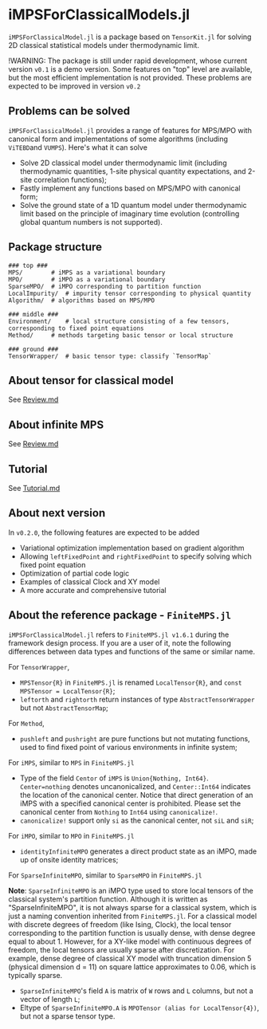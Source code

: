 # iMPSForClassicalModels.jl

`iMPSForClassicalModel.jl` is a package based on `TensorKit.jl` for solving 2D classical statistical models under thermodynamic limit.

!WARNING: The package is still under rapid development, whose current version `v0.1` is a demo version. Some features on "top" level are available, but the most efficient implementation is not provided. These problems are expected to be improved in version `v0.2`

## Problems can be solved

`iMPSForClassicalModel.jl` provides a range of features for MPS/MPO with canonical form and implementations of some algorithms (including `ViTEBD`and `VUMPS`). Here's what it can solve

* Solve 2D classical model under thermodynamic limit (including thermodynamic quantities, 1-site physical quantity expectations, and 2-site correlation functions);
* Fastly implement any functions based on MPS/MPO with canonical form;
* Solve the ground state of a 1D quantum model under thermodynamic limit based on the principle of imaginary time evolution (controlling global quantum numbers is not supported).

## Package structure

```
### top ###
MPS/		# iMPS as a variational boundary
MPO/		# iMPO as a variational boundary
SparseMPO/	# iMPO corresponding to partition function
LocalImpurity/	# impurity tensor corresponding to physical quantity
Algorithm/	# algorithms based on MPS/MPO

### middle ###
Environment/	# local structure consisting of a few tensors, corresponding to fixed point equations
Method/		# methods targeting basic tensor or local structure

### ground ###
TensorWrapper/	# basic tensor type: classify `TensorMap`
```

## About tensor for classical model

See [Review.md](docs/Review.md)

## About infinite MPS

See [Review.md](docs/Review.md)

## Tutorial

See [Tutorial.md](docs/Tutorial.md)

## About next version

In `v0.2.0`, the following features are expected to be added

- Variational optimization implementation based on gradient algorithm
- Allowing `leftFixedPoint` and `rightFixedPoint` to specify solving which fixed point equation
- Optimization of partial code logic
- Examples of classical Clock and XY model
- A more accurate and comprehensive tutorial

## About the reference package - `FiniteMPS.jl`

`iMPSForClassicalModel.jl` refers to `FiniteMPS.jl v1.6.1` during the framework design process. If you are a user of it, note the following differences between data types and functions of the same or similar name.

For `TensorWrapper`,

- `MPSTensor{R}` in `FiniteMPS.jl` is renamed  `LocalTensor{R}`, and `const MPSTensor = LocalTensor{R}`;
- `leftorth` and `rightorth` return instances of type `AbstractTensorWrapper` but not `AbstractTensorMap`;

For `Method`,

- `pushleft` and `pushright` are pure functions but not mutating functions, used to find fixed point of various environments in infinite system;

For `iMPS`, similar to `MPS` in `FiniteMPS.jl`

- Type of the field `Centor` of `iMPS` is `Union{Nothing, Int64}`. `Center=nothing` denotes uncanonicalized, and `Center::Int64` indicates the location of the canonical center. Notice that direct generation of an iMPS with a specified canonical center is prohibited. Please set the canonical center from `Nothing` to `Int64` using `canonicalize!`.
- `canonicalize!` support only `si` as the canonical center, not `siL` and `siR`;

For `iMPO`, similar to `MPO` in `FiniteMPS.jl`

- `identityInfiniteMPO` generates a direct product state as an iMPO, made up of onsite identity matrices;

For `SparseInfiniteMPO`, similar to `SparseMPO` in `FiniteMPS.jl`

**Note**: `SparseInfiniteMPO` is an iMPO type used to store local tensors of the classical system's partition function. Although it is written as "SparseInfiniteMPO", it is not always sparse for a classical system, which is just a naming convention inherited from `FiniteMPS.jl`. For a classical model with discrete degrees of freedom (like Ising, Clock), the local tensor corresponding to the partition function is usually dense, with dense degree equal to about 1. However, for a XY-like model with continuous degrees of freedom, the local tensors are usually sparse after discretization. For example, dense degree of classical XY model with truncation dimension 5 (physical dimension d = 11) on square lattice approximates to 0.06, which is typically sparse.

- `SparseInfiniteMPO`'s field `A` is matrix of `W` rows and `L` columns, but not a vector of length `L`;
- Eltype of `SparseInfiniteMPO.A` is `MPOTensor (alias for LocalTensor{4})`, but not a sparse tensor type.
